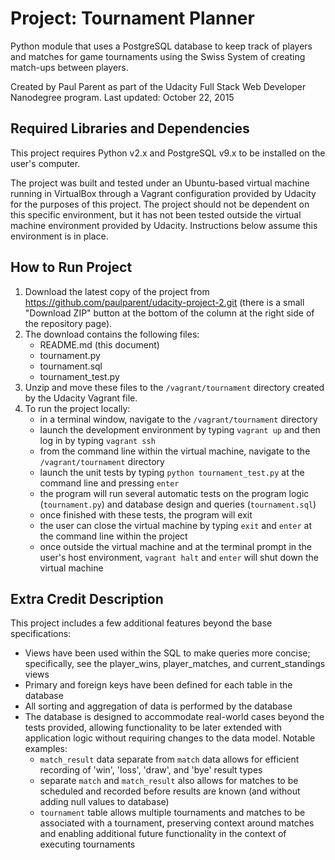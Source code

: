 Project: Tournament Planner
===========================
Python module that uses a PostgreSQL database to keep track of players and matches for game tournaments using the Swiss System of creating match-ups between players.

Created by Paul Parent as part of the Udacity Full Stack Web Developer Nanodegree program. Last updated: October 22, 2015

Required Libraries and Dependencies
-----------------------------------
This project requires Python v2.x and PostgreSQL v9.x to be installed on the user's computer.

The project was built and tested under an Ubuntu-based virtual machine running in VirtualBox through a Vagrant configuration provided by Udacity for the purposes of this project. The project should not be dependent on this specific environment, but it has not been tested outside the virtual machine environment provided by Udacity. Instructions below assume this environment is in place.

How to Run Project
------------------
1. Download the latest copy of the project from https://github.com/paulparent/udacity-project-2.git (there is a small "Download ZIP" button at the bottom of the column at the right side of the repository page).
1. The download contains the following files:
    - README.md (this document)
    - tournament.py
    - tournament.sql
    - tournament_test.py
1. Unzip and move these files to the `/vagrant/tournament` directory created by the Udacity Vagrant file.
1. To run the project locally: 
    - in a terminal window, navigate to the `/vagrant/tournament` directory
    - launch the development environment by typing `vagrant up` and then log in by typing `vagrant ssh`
    - from the command line within the virtual machine, navigate to the `/vagrant/tournament` directory
    - launch the unit tests by typing `python tournament_test.py` at the command line and pressing `enter`
    - the program will run several automatic tests on the program logic (`tournament.py`) and database design and queries (`tournament.sql`)
    - once finished with these tests, the program will exit
    - the user can close the virtual machine by typing `exit` and `enter` at the command line within the project
    - once outside the virtual machine and at the terminal prompt in the user's host environment, `vagrant halt` and `enter` will shut down the virtual machine

Extra Credit Description
------------------------
This project includes a few additional features beyond the base specifications:
 * Views have been used within the SQL to make queries more concise; specifically, see the player_wins, player_matches, and current_standings views
 * Primary and foreign keys have been defined for each table in the database
 * All sorting and aggregation of data is performed by the database
 * The database is designed to accommodate real-world cases beyond the tests provided, allowing functionality to be later extended with application logic without requiring changes to the data model. Notable examples:
    - `match_result` data separate from `match` data allows for efficient recording of 'win', 'loss', 'draw', and 'bye' result types
    - separate `match` and `match_result` also allows for matches to be scheduled and recorded before results are known (and without adding null values to database)
    - `tournament` table allows multiple tournaments and matches to be associated with a tournament, preserving context around matches and enabling additional future functionality in the context of executing tournaments
